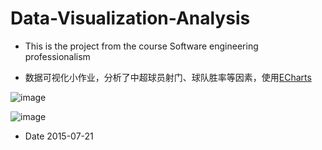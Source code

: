 # Data-Visualization-Analysis

* This is the project from the course Software engineering professionalism

* 数据可视化小作业，分析了中超球员射门、球队胜率等因素，使用[ECharts](http://echarts.baidu.com/)

![image](http://o9oomuync.bkt.clouddn.com/2%E5%B0%84%E9%97%A8%E6%AC%A1%E6%95%B0%E6%9D%A1%E5%BD%A2%E5%9B%BE.png)



![image](http://o9oomuync.bkt.clouddn.com/1%E5%8D%95%E5%9C%BA%E7%90%83%E5%91%98%E8%BF%9B%E7%90%83%E6%8A%98%E7%BA%BF%E7%BB%9F%E8%AE%A1.png)

* Date 2015-07-21
